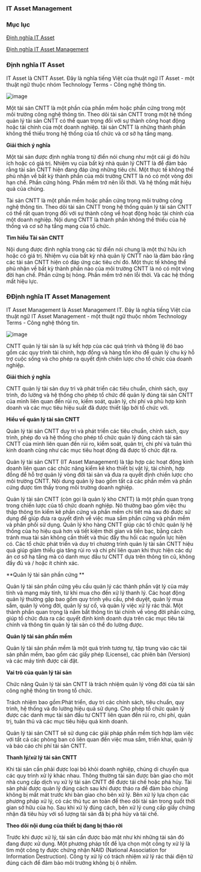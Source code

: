 ### IT Asset Management

### Mục lục

[Định nghĩa IT Asset](#1)

[Định nghĩa IT Asset Management](#2)



### <a name="1"> Định nghĩa IT Asset </a>

IT Asset là CNTT Asset. Đây là nghĩa tiếng Việt của thuật ngữ IT Asset - một thuật ngữ thuộc nhóm Technology Terms - Công nghệ thông tin.

![image](https://user-images.githubusercontent.com/69178270/139023215-7dc16f0e-2d22-4937-b4f5-2cf472cf9379.png)

Một tài sản CNTT là một phần của phần mềm hoặc phần cứng trong một môi trường công nghệ thông tin. Theo dõi tài sản CNTT trong một hệ thống quản lý tài sản CNTT có thể quan trọng đối với sự thành công hoạt động hoặc tài chính của một doanh nghiệp. tài sản CNTT là những thành phần không thể thiếu trong hệ thống của tổ chức và cơ sở hạ tầng mạng.

**Giải thích ý nghĩa**

Một tài sản được định nghĩa trong từ điển nói chung như một cái gì đó hữu ích hoặc có giá trị. Nhiệm vụ của bất kỳ nhà quản lý CNTT là để đảm bảo rằng tài sản CNTT hiện đang đáp ứng những tiêu chí. Một thực tế không thể phủ nhận về bất kỳ thành phần của môi trường CNTT là nó có một vòng đời hạn chế. Phần cứng hỏng. Phần mềm trở nên lỗi thời. Và hệ thống mất hiệu quả của chúng.

Tài sản CNTT là một phần mềm hoặc phần cứng trong môi trường công nghệ thông tin. Theo dõi tài sản CNTT trong hệ thống quản lý tài sản CNTT có thể rất quan trọng đối với sự thành công về hoạt động hoặc tài chính của một doanh nghiệp. Nội dung CNTT là thành phần không thể thiếu của hệ thống và cơ sở hạ tầng mạng của tổ chức.

**Tìm hiểu Tài sản CNTT**

Nội dung được định nghĩa trong các từ điển nói chung là một thứ hữu ích hoặc có giá trị. Nhiệm vụ của bất kỳ nhà quản lý CNTT nào là đảm bảo rằng các tài sản CNTT hiện có đáp ứng các tiêu chí đó. Một thực tế không thể phủ nhận về bất kỳ thành phần nào của môi trường CNTT là nó có một vòng đời hạn chế. Phần cứng bị hỏng. Phần mềm trở nên lỗi thời. Và các hệ thống mất hiệu lực.

### <a name="2"> ĐĐịnh nghĩa IT Asset Management </a>

IT Asset Management là Asset Management IT. Đây là nghĩa tiếng Việt của thuật ngữ IT Asset Management - một thuật ngữ thuộc nhóm Technology Terms - Công nghệ thông tin.

![image](https://user-images.githubusercontent.com/69178270/139023652-81533229-02d2-44d6-984f-6505589c9494.png)

CNTT quản lý tài sản là sự kết hợp của các quá trình và thông lệ đó bao gồm các quy trình tài chính, hợp đồng và hàng tồn kho để quản lý chu kỳ hỗ trợ cuộc sống và cho phép ra quyết định chiến lược cho tổ chức của doanh nghiệp.

**Giải thích ý nghĩa**

CNTT quản lý tài sản duy trì và phát triển các tiêu chuẩn, chính sách, quy trình, đo lường và hệ thống cho phép tổ chức để quản lý đúng tài sản CNTT của mình liên quan đến rủi ro, kiểm soát, quản lý, chi phí và phù hợp kinh doanh và các mục tiêu hiệu suất đã được thiết lập bởi tổ chức với.

**Hiểu về quản lý tài sản CNTT**

Quản lý tài sản CNTT duy trì và phát triển các tiêu chuẩn, chính sách, quy trình, phép đo và hệ thống cho phép tổ chức quản lý đúng cách tài sản CNTT của mình liên quan đến rủi ro, kiểm soát, quản trị, chi phí và tuân thủ kinh doanh cũng như các mục tiêu hoạt động đã được tổ chức đặt ra.

Quản lý tài sản CNTT (IT Asset Management) là tập hợp 
các hoạt động kinh doanh liên quan các chức năng kiểm kê 
kho thiết bị vật lý, tài chính, hợp đồng để hỗ trợ quản 
lý vòng đời tài sản và đưa ra quyết định chiến lược cho 
môi trường CNTT. Nội dung quản lý bao gồm tất cả các 
phần mềm và phần cứng được tìm thấy trong môi trường 
doanh nghiệp.

Quản lý tài sản CNTT (còn gọi là quản lý kho CNTT) là 
một phần quan trọng trong chiến lược của tổ chức doanh 
nghiệp. Nó thường bao gồm việc thu thập thông tin kiểm 
kê phần cứng và phần mềm chi tiết mà sau đó được sử dụng 
để giúp đưa ra quyết định về việc mua sắm phần cứng và 
phần mềm và phân phối sử dụng. Quản lý kho hàng CNTT 
giúp các tổ chức quản lý hệ thống của họ hiệu quả hơn và 
tiết kiệm thời gian và tiền bạc, bằng cách tránh mua tài 
sản không cần thiết và thúc đẩy thu hồi các nguồn lực 
hiện có. Các tổ chức phát triển và duy trì chương trình 
quản lý tài sản CNTT hiệu quả giúp giảm thiểu gia tăng 
rủi ro và chi phí liên quan khi thực hiện các dự án cơ 
sở hạ tầng mà có danh mục đầu tư CNTT dựa trên thông tin 
cũ, không đầy đủ và / hoặc ít chính xác.

**Quản lý tài sản phần cứng **

Quản lý tài sản phần cứng yêu cầu quản lý các thành phần 
vật lý của máy tính và mạng máy tính, từ khi mua cho đến 
xử lý thanh lý. Các hoạt động quản lý thường gặp bao gồm 
quy trình yêu cầu, phê duyệt, quản lý mua sắm, quản lý 
vòng đời, quản lý sự cố, và quản lý việc xử lý rác thải. 
Một thành phần quan trọng là nắm bắt thông tin tài chính 
về vòng đời phần cứng, giúp tổ chức đưa ra các quyết 
định kinh doanh dựa trên các mục tiêu tài chính và thông 
tin quản lý tài sản có thể đo lường được.

**Quản lý tài sản phần mềm**

Quản lý tài sản phần mềm là một quá trình tương tự, tập 
trung vào các tài sản phần mềm, bao gồm các giấy phép 
(License), các phiên bản (Version) và các máy tính được 
cài đặt.

**Vai trò của quản lý tài sản**

Chức năng Quản lý tài sản CNTT là trách nhiệm quản lý 
vòng đời của tài sản công nghệ thông tin trong tổ chức.

Trách nhiệm bao gồm:Phát triển, duy trì các chính sách, tiêu chuẩn, quy 
						trình, hệ thống và đo lường hiệu quả sử dụng. Cho phép 
						tổ chức quản lý được các danh mục tài sản đầu tư CNTT 
						liên quan đến rủi ro, chi phí, quản trị, tuân thủ và các 
						mục tiêu hiệu quả kinh doanh.
 
Quản lý tài sản CNTT sẽ sử dụng các giải pháp phần mềm 
						tích hợp làm việc với tất cả các phòng ban có liên quan 
						đến việc mua sắm, triển khai, quản lý và báo cáo chi phí 
						tài sản CNTT.

**Thanh lý/xử lý tài sản CNTT**

Khi tài sản cần phải được loại bỏ khỏi doanh nghiệp, 
						chúng di chuyển qua các quy trình xử lý khác nhau. Thông 
						thường tài sản được bàn giao cho một nhà cung cấp dịch 
						vụ xử lý tài sản CNTT để được tái chế hoặc phá hủy. Tài 
						sản phải được quản lý đúng cách sau khi được tháo ra để 
						đảm bảo chúng không bị mất mát trước khi bàn giao cho 
						bên xử lý. Bên xử lý lựa chọn các phương pháp xử lý, có 
						các thủ tục an toàn để theo dõi tài sản trong suốt thời 
						gian sở hữu của họ. Sau khi xử lý đúng cách, bên xử lý 
						cung cấp giấy chứng nhận đã tiêu hủy với số lượng tài 
						sản đã bị phá hủy và tái chế. 

**Theo dõi nội dung của thiết bị đang bị tháo rời**

Trước khi được xử lý, tài sản cần được bảo mật như khi 
						những tài sản đó đang được xử dụng. Một phương pháp tốt 
						để lựa chọn một công ty xử lý là tìm một công ty được 
						chứng nhận NAID (National Association for Information 
						Destruction). Công ty xử lý có trách nhiệm xử lý rác 
						thải điện tử đúng cách để đảm bảo môi trường không bị ô 
						nhiễm.
